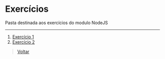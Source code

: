 # Exercícios

Pasta destinada aos exercícios do modulo NodeJS

---

1. [Exercício 1]()
2. [Exercício 2]()

> [Voltar](https://github.com/marcelohmdias/curso-be-mean/tree/master/nodejs)
